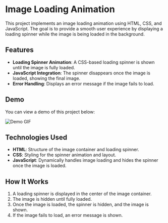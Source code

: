 # Image Loading Animation

This project implements an image loading animation using HTML, CSS, and JavaScript. The goal is to provide a smooth user experience by displaying a loading spinner while the image is being loaded in the background.

## Features

- **Loading Spinner Animation**: A CSS-based loading spinner is shown until the image is fully loaded.
- **JavaScript Integration**: The spinner disappears once the image is loaded, showing the final image.
- **Error Handling**: Displays an error message if the image fails to load.

## Demo

You can view a demo of this project below:

![Demo GIF](https://cdn.dribbble.com/users/2177259/screenshots/6364756/loader_animation.gif?text=Demo+GIF)

## Technologies Used

- **HTML**: Structure of the image container and loading spinner.
- **CSS**: Styling for the spinner animation and layout.
- **JavaScript**: Dynamically handles image loading and hides the spinner once the image is loaded.

## How It Works

1. A loading spinner is displayed in the center of the image container.
2. The image is hidden until fully loaded.
3. Once the image is loaded, the spinner is hidden, and the image is shown.
4. If the image fails to load, an error message is shown.


